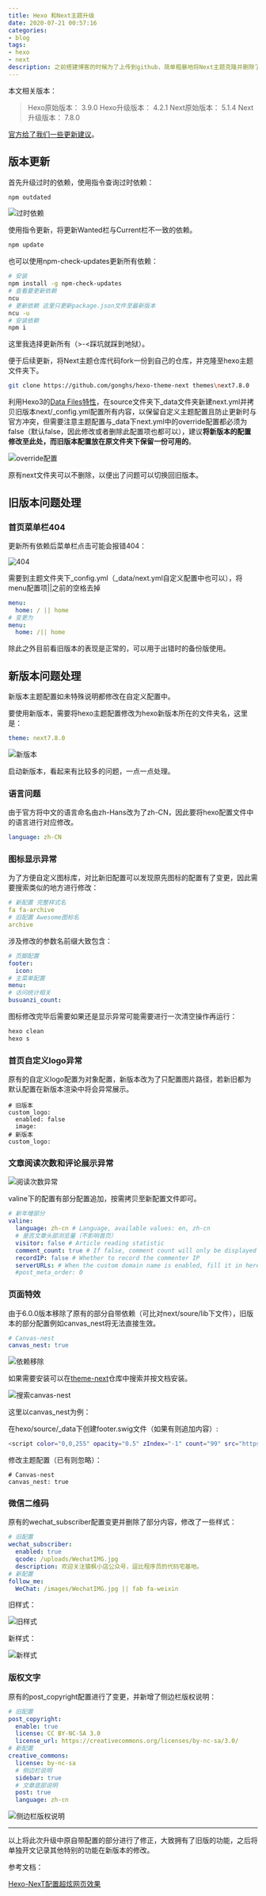 ```yaml
---
title: Hexo 和Next主题升级
date: 2020-07-21 00:57:16
categories: 
- blog
tags:
- hexo
- next
description: 之前搭建博客的时候为了上传到github，简单粗暴地将Next主题克隆并删除了.git文件夹，因此不方便对主题进行更新，如今Next主题已经更新迭代了很多版本，由于希望得到一些新功能的更新，决定将主题进行升级。
---
```

本文相关版本：

>Hexo原始版本： 3.9.0
>Hexo升级版本： 4.2.1
>Next原始版本： 5.1.4
>Next升级版本： 7.8.0

[官方给了我们一些更新建议](https://github.com/theme-next/hexo-theme-next/blob/master/docs/UPDATE-FROM-5.1.X.md)。

## 版本更新

首先升级过时的依赖，使用指令查询过时依赖：

```bash
npm outdated
```

![过时依赖](https://gitee.com/gonghs/image/raw/master/img/20200716164904.png)

使用指令更新，将更新Wanted栏与Current栏不一致的依赖。

```bash
npm update
```

也可以使用npm-check-updates更新所有依赖：

```bash
# 安装
npm install -g npm-check-updates
# 查看要更新依赖
ncu
# 更新依赖 这里只更新package.json文件至最新版本
ncu -u
# 安装依赖
npm i
```

这里我选择更新所有（>-<踩坑就踩到地狱）。

便于后续更新，将Next主题仓库代码fork一份到自己的仓库，并克隆至hexo主题文件夹下。

```bash
git clone https://github.com/gonghs/hexo-theme-next themes\next7.8.0
```

利用Hexo3的[Data Files特性](https://hexo.io/docs/data-files)，在source文件夹下\_data文件夹新建next.yml并拷贝旧版本next/\_config.yml配置所有内容，以保留自定义主题配置且防止更新时与官方冲突，但需要注意主题配置与\_data下next.yml中的override配置都必须为false（默认false，因此修改或者删除此配置项也都可以），建议**将新版本的配置修改至此处，而旧版本配置放在原文件夹下保留一份可用的**。

![override配置](https://gitee.com/gonghs/image/raw/master/img/20200716164030.png)

原有next文件夹可以不删除，以便出了问题可以切换回旧版本。

## 旧版本问题处理

### 首页菜单栏404

更新所有依赖后菜单栏点击可能会报错404：

![404](https://gitee.com/gonghs/image/raw/master/img/20200716173301.png)



需要到主题文件夹下\_config.yml（\_data/next.yml自定义配置中也可以），将menu配置项||之前的空格去掉

```yml
menu:
  home: / || home
# 变更为
menu:
  home: /|| home
```

除此之外目前看旧版本的表现是正常的，可以用于出错时的备份版使用。

## 新版本问题处理

新版本主题配置如未特殊说明都修改在自定义配置中。

要使用新版本，需要将hexo主题配置修改为hexo新版本所在的文件夹名，这里是：

```yml
theme: next7.8.0
```

![新版本](https://gitee.com/gonghs/image/raw/master/img/20200716173953.png)

启动新版本，看起来有比较多的问题，一点一点处理。

### 语言问题

由于官方将中文的语言命名由zh-Hans改为了zh-CN，因此要将hexo配置文件中的语言进行对应修改。

```yaml
language: zh-CN
```

###  图标显示异常

为了方便自定义图标库，对比新旧配置可以发现原先图标的配置有了变更，因此需要搜索类似的地方进行修改：

```yaml
# 新配置 完整样式名
fa fa-archive
# 旧配置 Awesome图标名
archive
```

涉及修改的参数名前缀大致包含：

```yml
# 页脚配置
footer:
  icon:
# 主菜单配置
menu:
# 访问统计相关
busuanzi_count:
```

图标修改完毕后需要如果还是显示异常可能需要进行一次清空操作再运行：

```bash
hexo clean
hexo s
```

### 首页自定义logo异常

原有的自定义logo配置为对象配置，新版本改为了只配置图片路径，若新旧都为默认配置在新版本渲染中将会异常展示。

```
# 旧版本
custom_logo:
  enabled: false
  image:
# 新版本
custom_logo:
```

### 文章阅读次数和评论展示异常

![阅读次数异常](https://gitee.com/gonghs/image/raw/master/img/20200720160314.png)

valine下的配置有部分配置追加，按需拷贝至新配置文件即可。

```yaml
# 新年增部分
valine:
  language: zh-cn # Language, available values: en, zh-cn
  # 是否文章头部浏览量（不影响首页）
  visitor: false # Article reading statistic
  comment_count: true # If false, comment count will only be displayed in post page, not in home page
  recordIP: false # Whether to record the commenter IP
  serverURLs: # When the custom domain name is enabled, fill it in here (it will be detected 	automatically by default, no need to fill in)
  #post_meta_order: 0
```

### 页面特效

由于6.0.0版本移除了原有的部分自带依赖（可比对next/soure/lib下文件），旧版本的部分配置例如canvas_nest将无法直接生效。

```yml
# Canvas-nest
canvas_nest: true
```

![依赖移除](https://gitee.com/gonghs/image/raw/master/img/20200720221549.png)

如果需要安装可以在[theme-next](https://github.com/theme-next)仓库中搜索并按文档安装。

![搜索canvas-nest](https://gitee.com/gonghs/image/raw/master/img/20200720223635.png)

这里以canvas_nest为例：

在hexo/source/_data下创建footer.swig文件（如果有则追加内容）:

```bash
<script color="0,0,255" opacity="0.5" zIndex="-1" count="99" src="https://cdn.jsdelivr.net/npm/canvas-nest.js@1/dist/canvas-nest.js"></script>
```

修改主题配置（已有则忽略）：

```
# Canvas-nest
canvas_nest: true
```

### 微信二维码

原有的wechat_subscriber配置变更并删除了部分内容，修改了一些样式：

```yaml
# 旧配置
wechat_subscriber:
  enabled: true
  qcode: /uploads/WechatIMG.jpg
  description: 欢迎关注猿枫小店公众号，逗比程序员的代码宅基地。
# 新配置
follow_me:
  WeChat: /images/WechatIMG.jpg || fab fa-weixin
```

旧样式：

![旧样式](https://gitee.com/gonghs/image/raw/master/img/20200720232208.png)

新样式：

![新样式](https://gitee.com/gonghs/image/raw/master/img/20200720232518.gif)

###  版权文字

原有的post_copyright配置进行了变更，并新增了侧边栏版权说明：

```yaml
# 旧配置
post_copyright:
  enable: true
  license: CC BY-NC-SA 3.0
  license_url: https://creativecommons.org/licenses/by-nc-sa/3.0/
# 新配置
creative_commons:
  license: by-nc-sa
  # 侧边栏说明
  sidebar: true
  # 文章底部说明
  post: true
  language: zh-cn
```

![侧边栏版权说明](https://gitee.com/gonghs/image/raw/master/img/20200720233329.png)



---

以上将此次升级中原自带配置的部分进行了修正，大致拥有了旧版的功能，之后将单独开文记录其他特别的功能在新版本的修改。

参考文档：

[Hexo-NexT配置超炫网页效果](https://www.jianshu.com/p/9f0e90cc32c2)